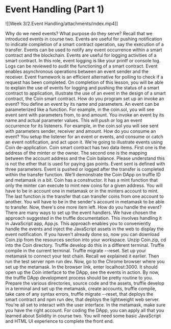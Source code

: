 # Event Handling (Part 1)

![[Week 3/2.Event Handling/attachments/index.mp4]]

Why do we need events? What purpose do they serve? Recall that we introduced events in course two. Events are useful for pushing notification to indicate completion of a smart contract operation, say the execution of a transfer. Events can be used to notify any event occurrence within a smart contract and the blockchain. Events are useful for logging activities of a smart contract. In this role, event logging is like your printf or console log. Logs can be reviewed to audit the functioning of a smart contract. Event enables asynchronous operations between an event sender and the receiver. Event framework is an efficient alternative for polling to check if a request has been completed. On completion of this lesson, you will be able to explain the use of events for logging and pushing the status of a smart contract to application, illustrate the use of an event in the design of a smart contract, the Coin smart contract. How do you program set up an invoke an event? You define an event by its name and parameters. An event can be parameterized like a function. For example, in the coin.sol, you will see event sent with parameters from, to and amount. You invoke an event by its name and actual parameter values. This will push or log an event occurrence for its listeners. For example, in the coin.sol you will see sent with parameters sender, receiver and amount. How do you consume an event? You setup the listener for an event or events, and consume or catch an event notification, and act upon it. We're going to illustrate events using Coin de-application. Coin smart contract has two data items. First one is the address of the minter or the owner. The second one is the mapping between the account address and the Coin balance. Please understand this is not the ether that is used for paying gas points. Event sent is defined with three parameters. Event is pushed or logged after the transfer is completed within the transfer function. We'll demonstrate the Coin DApp on truffle ID and metamask in a bit. Coin has a constructor. It has a mint function that only the minter can execute to mint new coins for a given address. You will have to be in account one in metamask or in the minters account to mint. The last function is the transfer that can transfer coins from one account to another. You will have to be in the sender's account in metamask to be able to transfer. Now, there's one more item left. How do you handle the event? There are many ways to set up the event handlers. We have chosen the approach suggested in the truffle documentation. This involves handling it in JavaScript app, App.js. This approach enables you to conveniently handle the events and inject the JavaScript assets in the web to display the event notification. If you haven't already done so, now you can download Coin.zip from the resources section into your workspace. Unzip Coin.zip, cd into the Coin directory. Truffle develop do this in a different terminal. Truffle compile in the current terminal. Truffle migrate --reset. Set up your metamask to connect your test chain. Recall we explained it earlier. Then run the test server npm run dev. Now, go to the Chrome browser where you set up the metamask. In the browser link, enter localhost:3000. It should open up the Coin interface to the DApp, see the events in action. By now, the truffle DApp development process should be pretty routine to you. Prepare the various directories, source code and the assets, truffle develop in a terminal and set up the metamask, create accounts, truffle compile, take care of any syntax errors, truffle migrate --reset, that deploys the smart contract and npm run dev, that deploys the lightweight web server. You're all set to interact with the user interface. In the metamask, make sure you have the right account. For coding the DApp, you can apply all that you learned about Solidity in course two. You will need some basic JavaScript and HTML UI experience to complete the front end.